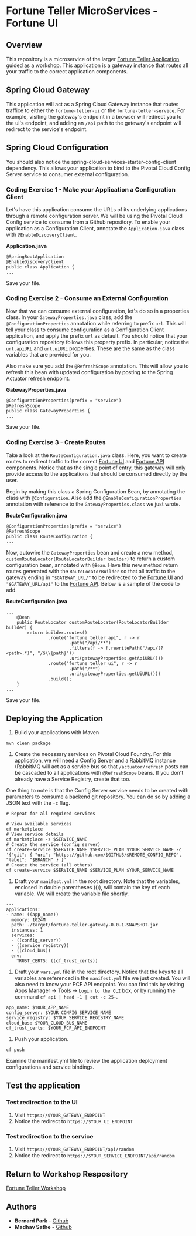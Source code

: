 # Fortune Teller MicroServices - Fortune UI

## Overview
This repository is a microservice of the larger [Fortune Teller Application](https://github.com/msathe-tech/fortune-teller) guided as a workshop. This application is a gateway instance that routes all your traffic to the correct application components.

## Spring Cloud Gateway
This application will act as a Spring Cloud Gateway instance that routes traffice to either the `fortune-teller-ui` or the `fortune-teller-service`. For example, visiting the gateway's endpoint in a browser will redirect you to the ui's endpoint, and adding an `/api` path to the gateway's endpoint will redirect to the service's endpoint.

## Spring Cloud Configuration
You should also notice the spring-cloud-services-starter-config-client dependency. This allows your application to bind to the Pivotal Cloud Config Server service to consumer external configuration.

### Coding Exercise 1 - Make your Application a Configuration Client
Let's have this application consume the URLs of its underlying applications through a remote configuration server. We will be using the Pivotal Cloud Config service to consume from a Github repository. To enable your application as a Configuration Client, annotate the `Application.java` class with `@EnableDiscoveryClient`.

**Application.java**

```
@SpringBootApplication
@EnableDiscoveryClient
public class Application {
...
```
Save your file.

### Coding Exercise 2 - Consume an External Configuration
Now that we can consume external configuration, let's do so in a properties class. In your `GatewayProperties.java` class, add the `@ConfigurationProperties` annotation while referring to prefix `url`. This will tell your class to consume configuration as a Configuration Client application, and apply the prefix `url` as default. You should notice that your configuration repository follows this property prefix. In particular, notice the `url.apiURL` and `url.uiURL` properties. These are the same as the class variables that are provided for you.

Also make sure you add the `@RefreshScope` annotation. This will allow you to refresh this bean with updated configuration by posting to the Spring Actuator refresh endpoint.

**GatewayProperties.java**

```
@ConfigurationProperties(prefix = "service")
@RefreshScope
public class GatewayProperties {
...
```

Save your file.

### Coding Exercise 3 - Create Routes
Take a look at the `RouteConfiguration.java` class. Here, you want to create routes to redirect traffic to the correct [Fortune UI](https://github.com/bernardpark/fortune-teller-ui) and [Fortune API](https://github.com/bernardpark/fortune-teller-api) components. Notice that as the single point of entry, this gateway will only provide access to the applications that should be consumed directly by the user.

Begin by making this class a Spring Configuration Bean, by annotating the class with `@Configuration`. Also add the `@EnableConfigurationProperties` annotation with reference to the `GatewayProperties.class` we just wrote. 

**RouteConfiguration.java**

```
@ConfigurationProperties(prefix = "service")
@RefreshScope
public class RouteConfiguration {
...
```

Now, autowire the `GatewayProperties` bean and create a new method, `customRouteLocator(RouteLocatorBuilder builder)` to return a custom configuration bean, annotated with `@Bean`. Have this new method return routes generated with the `RouteLocatorBuilder` so that all traffic to the gateway ending in `"$GATEWAY_URL/"` to be redirected to the [Fortune UI](https://github.com/bernardpark/fortune-teller-ui) and `"$GATEWAY_URL/api"` to the [Fortune API](https://github.com/bernardpark/fortune-teller-api). Below is a sample of the code to add.

**RouteConfiguration.java**

```
...
	@Bean
	public RouteLocator customRouteLocator(RouteLocatorBuilder builder) {
		return builder.routes()
				.route("fortune_teller_api", r -> r
						.path("/api/**")
						.filters(f -> f.rewritePath("/api/(?<path>.*)", "/$\\{path}"))
						.uri(gatewayProperties.getApiURL()))
				.route("fortune_teller_ui", r -> r
						.path("/**")
						.uri(gatewayProperties.getUiURL()))
				.build();
	}
...
```

Save your file.

## Deploying the Application
1. Build your applications with Maven

```
mvn clean package
```

1. Create the necessary services on Pivotal Cloud Foundry. For this application, we will need a Config Server and a RabbitMQ instance (RabbitMQ will act as a service bus so that `/actuator/refresh` posts can be cascaded to all applications with `@RefreshScope` beans. If you don't already have a Service Registry, create that too.

One thing to note is that the Config Server service needs to be created with parameters to consume a backend git repository. You can do so by adding a JSON text with the `-c` flag.

```
# Repeat for all required services

# View available services
cf marketplace
# View service details
cf marketplace -s $SERVICE_NAME
# Create the service (config server)
cf create-service $SERVICE_NAME $SERVICE_PLAN $YOUR_SERVICE_NAME -c '{"git": { "uri": "https://github.com/$GITHUB/$REMOTE_CONFIG_REPO", "label": "$BRANCH" } }'
# Create the service (all others)
cf create-service $SERVICE_NAME $SERVICE_PLAN $YOUR_SERVICE_NAME
```
1. Draft your `manifest.yml` in the root directory. Note that the variables, enclosed in double parentheses (()), will contain the key of each variable. We will create the variable file shortly.

```
---
applications:
- name: ((app_name))
  memory: 1024M
  path: ./target/fortune-teller-gateway-0.0.1-SNAPSHOT.jar
  instances: 1
  services:
  - ((config_server))
  - ((service_registry))
  - ((cloud_bus))
  env:
    TRUST_CERTS: ((cf_trust_certs))
```

1. Draft your `vars.yml` file in the root directory. Notice that the keys to all variables are referenced in the `manifest.yml` file we just created. You will also need to know your PCF API endpoint. You can find this by visiting Apps Manager -> Tools -> `Login to the CLI` box, or by running the command `cf api | head -1 | cut -c 25-`.

```
app_name: $YOUR_APP_NAME
config_server: $YOUR_CONFIG_SERVICE_NAME
service_registry: $YOUR_SERVICE_REGISTRY_NAME
cloud_bus: $YOUR_CLOUD_BUS_NAME
cf_trust_certs: $YOUR_PCF_API_ENDPOINT
```

1. Push your application.

```
cf push
```

Examine the manifest.yml file to review the application deployment configurations and service bindings.

## Test the application

### Test redirection to the UI
1. Visit `https://$YOUR_GATEWAY_ENDPOINT`
1. Notice the redirect to `https://$YOUR_UI_ENDPOINT`

### Test redirection to the service
1. Visit `https://$YOUR_GATEWAY_ENDPOINT/api/random`
1. Notice the redirect to `https://$YOUR_SERVICE_ENDPOINT/api/random`

## Return to Workshop Respository
[Fortune Teller Workshop](https://github.com/msathe-tech/fortune-teller)

## Authors
* **Bernard Park** - [Github](https://github.com/bernardpark)
* **Madhav Sathe** - [Github](https://github.com/msathe-tech)
